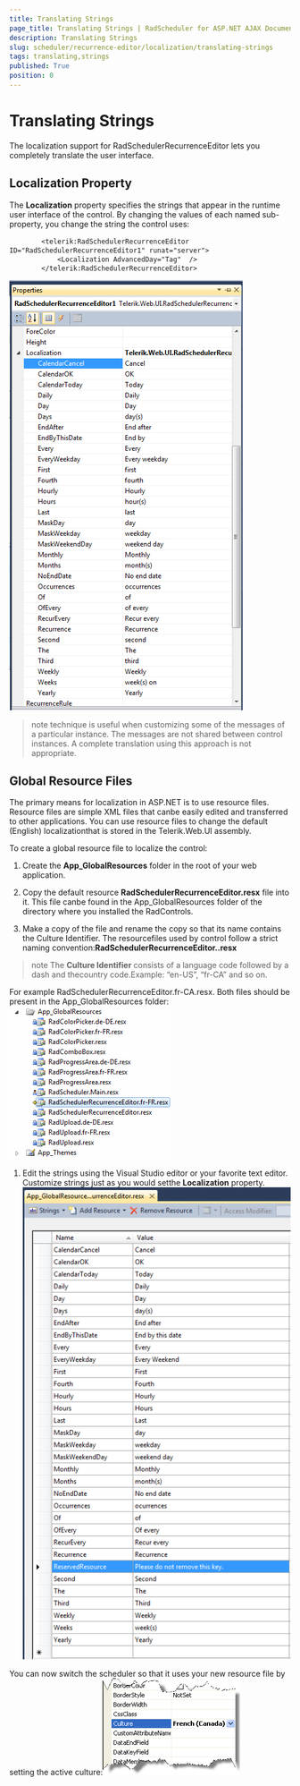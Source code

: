 ```yaml
---
title: Translating Strings
page_title: Translating Strings | RadScheduler for ASP.NET AJAX Documentation
description: Translating Strings
slug: scheduler/recurrence-editor/localization/translating-strings
tags: translating,strings
published: True
position: 0
---
```


# Translating Strings



The localization support for RadSchedulerRecurrenceEditor lets you completely translate the user interface.

## Localization Property

The **Localization** property specifies the strings that appear in the runtime user interface of the control. By changing the values of each named sub-property, you change the string the control uses:

````ASPNET
		<telerik:RadSchedulerRecurrenceEditor ID="RadSchedulerRecurrenceEditor1" runat="server">  
			<Localization AdvancedDay="Tag"  />
		</telerik:RadSchedulerRecurrenceEditor>
````

![Recurrence Editor Localization](images/scheduler_recurrenceeditorlocalization.png)

>note technique is useful when customizing some of the messages of a particular instance. The messages are not shared between control instances. A complete translation using this approach is not appropriate.
>


## Global Resource Files

The primary means for localization in ASP.NET is to use resource files. Resource files are simple XML files that canbe easily edited and transferred to other applications. You can use resource files to change the default (English) localizationthat is stored in the Telerik.Web.UI assembly.

To create a global resource file to localize the control:

1. Create the **App_GlobalResources** folder in the root of your web application.

1. Copy the default resource **RadSchedulerRecurrenceEditor.resx** file into it. This file canbe found in the App_GlobalResources folder of the directory where you installed the RadControls.

1. Make a copy of the file and rename the copy so that its name contains the Culture Identifier. The resourcefiles used by control follow a strict naming convention:**RadSchedulerRecurrenceEditor.<Culture Identifier>.resx**

>note The **Culture Identifier** consists of a language code followed by a dash and thecountry code.Example: “en-US”, “fr-CA” and so on.
>
For example RadSchedulerRecurrenceEditor.fr-CA.resx. Both files should be present in the App_GlobalResources folder:![Recurrence Editor Resource](images/scheduler_recurrenceeditorresource.png)

1. Edit the strings using the Visual Studio editor or your favorite text editor. Customize strings just as you would setthe **Localization** property.![Recurrence Editor Resource](images/scheduler_recurrenceeditorresourceedit.png)

You can now switch the scheduler so that it uses your new resource file by setting the active culture:![Culture property](images/scheduler_cultureproperty.png)

